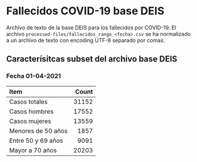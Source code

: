 # Fallecidos COVID-19 base DEIS

Archivo de texto de la base DEIS para los fallecidos por COVID-19. El archivo `processed-files/fallecidos_rango_<fecha>.csv` se ha normalizado a un archivo de texto con encoding UTF-8 separado por comas.

## Caracterísitcas subset del archivo base DEIS

### Fecha 01-04-2021

| Item | Count |
| :-- | --: |
| Casos totales | 31152 |
| Casos hombres | 17552 |
| Casos mujeres | 13559 |
| Menores de 50 años | 1857 |
| Entre 50 y 69 años | 9091 |
| Mayor a 70 años | 20203 | 
